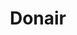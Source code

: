 ---
title: "Donair"
description: "Tranches de gyro de bœuf grillé sur laitue, tomates, cornichons et sauce à l'ail, enveloppées dans un pita"
price_s: "7.50"
price_l: "11.50"
price_lg: ""
weight: "1"
hidden: true
---